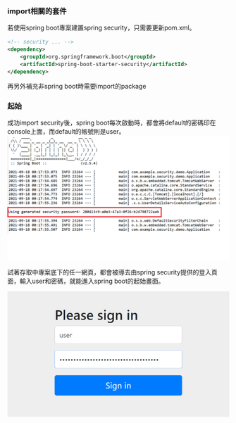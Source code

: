 ### import相關的套件
若使用spring boot專案建置spring security，只需要更新pom.xml。
```xml
<!-- security ... -->
<dependency>
    <groupId>org.springframework.boot</groupId>
	<artifactId>spring-boot-starter-security</artifactId>
</dependency>

```
再另外補充非spring boot時需要import的package

### 起始
成功import security後，spring boot每次啟動時，都會將default的密碼印在console上面，而default的帳號則是user。
</br>
![defaultPassword](./picture/00_defaultPassword.png)

試著存取中專案底下的任一網頁，都會被導去由spring security提供的登入頁面，輸入user和密碼，就能進入spring boot的起始畫面。

![loginPage](./picture/01_loginPage.png)